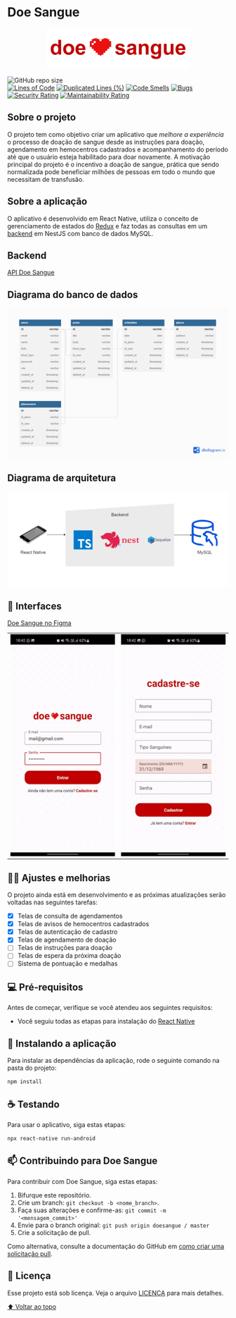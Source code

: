 # Doe Sangue

<div align="center">
    <img src="logo.png" alt="Logo do projeto">
</div>

![GitHub repo size](https://img.shields.io/github/repo-size/kalebzmm/doesangue?style=for-the-badge)
<br/>
[![Lines of Code](https://sonarcloud.io/api/project_badges/measure?project=kalebzmm_doesangue&metric=ncloc)](https://sonarcloud.io/summary/new_code?id=kalebzmm_doesangue)
[![Duplicated Lines (%)](https://sonarcloud.io/api/project_badges/measure?project=kalebzmm_doesangue&metric=duplicated_lines_density)](https://sonarcloud.io/summary/new_code?id=kalebzmm_doesangue)
[![Code Smells](https://sonarcloud.io/api/project_badges/measure?project=kalebzmm_doesangue&metric=code_smells)](https://sonarcloud.io/summary/new_code?id=kalebzmm_doesangue)
[![Bugs](https://sonarcloud.io/api/project_badges/measure?project=kalebzmm_doesangue&metric=bugs)](https://sonarcloud.io/summary/new_code?id=kalebzmm_doesangue)
[![Security Rating](https://sonarcloud.io/api/project_badges/measure?project=kalebzmm_doesangue&metric=security_rating)](https://sonarcloud.io/summary/new_code?id=kalebzmm_doesangue)
[![Maintainability Rating](https://sonarcloud.io/api/project_badges/measure?project=kalebzmm_doesangue&metric=sqale_rating)](https://sonarcloud.io/summary/new_code?id=kalebzmm_doesangue)

## Sobre o projeto

O projeto tem como objetivo criar um aplicativo que _melhore a experiência_ o processo de doação de sangue desde as instruções para doação, agendamento em hemocentros cadastrados e acompanhamento do período até que o usuário esteja habilitado para doar novamente. A motivação principal do projeto é o incentivo a doação de sangue, prática que sendo normalizada pode beneficiar milhões de pessoas em todo o mundo que necessitam de transfusão.

## Sobre a aplicação

O aplicativo é desenvolvido em React Native, utiliza o conceito de gerenciamento de estados do [Redux](https://react-redux.js.org/) e faz todas as consultas em um [backend](#backend) em NestJS com banco de dados MySQL.

## Backend

[API Doe Sangue](https://github.com/kalebzmm/doesangue-api)

## Diagrama do banco de dados

<img src="diagrama.png">

## Diagrama de arquitetura

<img src="diagrama_arquitetura.png">

## 🎨 Interfaces

[Doe Sangue no Figma](https://www.figma.com/file/uFNBVN4dAIQcZAvkk26X9r/Doe-Sangue?node-id=0%3A1&t=ZyEQt0ahv9yYREfF-1)

<table>
    <tr>
        <td>
            <img src="./screen_1.jpeg">
        </td>
        <td>
            <img src="./screen_2.jpeg">
        </td>
    </tr>
</table>

## ✍🏻 Ajustes e melhorias

O projeto ainda está em desenvolvimento e as próximas atualizações serão voltadas nas seguintes tarefas:

- [X] Telas de consulta de agendamentos
- [X] Telas de avisos de hemocentros cadastrados
- [X] Telas de autenticação de cadastro
- [X] Telas de agendamento de doação
- [ ] Telas de instruções para doação
- [ ] Telas de espera da próxima doação
- [ ] Sistema de pontuação e medalhas

## 💻 Pré-requisitos

Antes de começar, verifique se você atendeu aos seguintes requisitos:
* Você seguiu todas as etapas para instalação do [React Native](https://reactnative.dev/docs/environment-setup)

## 🚀 Instalando a aplicação

Para instalar as dependências da aplicação, rode o seguinte comando na pasta do projeto:

```
npm install
```

## ☕ Testando

Para usar o aplicativo, siga estas etapas:

```
npx react-native run-android
```

## 📫 Contribuindo para Doe Sangue
Para contribuir com Doe Sangue, siga estas etapas:

1. Bifurque este repositório.
2. Crie um branch: `git checkout -b <nome_branch>`.
3. Faça suas alterações e confirme-as: `git commit -m '<mensagem_commit>'`
4. Envie para o branch original: `git push origin doesangue / master`
5. Crie a solicitação de pull.

Como alternativa, consulte a documentação do GitHub em [como criar uma solicitação pull](https://help.github.com/en/github/collaborating-with-issues-and-pull-requests/creating-a-pull-request).

## 📝 Licença

Esse projeto está sob licença. Veja o arquivo [LICENÇA](LICENSE.md) para mais detalhes.

[⬆ Voltar ao topo](#doe-sangue) <br>

